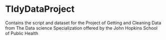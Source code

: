 # TIdyDataProject
Contains the script and dataset for the Project of Getting and Cleaning Data from The Data science Specialization offered by the John Hopkins School of Public Health
